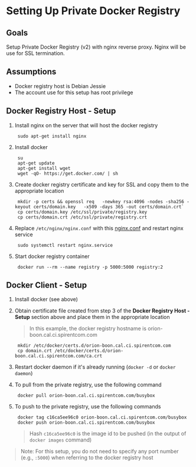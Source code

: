 # Setting Up Private Docker Registry

## Goals
Setup Private Docker Registry (v2) with nginx reverse proxy. Nginx will be use for SSL termination.

## Assumptions
* Docker registry host is Debian Jessie
* The account use for this setup has root privilege

## Docker Registry Host - Setup
1. Install nginx on the server that will host the docker registry

        sudo apt-get install nginx

2. Install docker

        su
        apt-get update
        apt-get install wget
        wget -qO- https://get.docker.com/ | sh


3. Create docker registry certificate and key for SSL and copy them to the appropriate location
  
        mkdir -p certs && openssl req   -newkey rsa:4096 -nodes -sha256 -keyout certs/domain.key   -x509 -days 365 -out certs/domain.crt`
        cp certs/domain.key /etc/ssl/private/registry.key
        cp certs/domain.crt /etc/ssl/private/registry.crt
  
4. Replace `/etc/nginx/nginx.conf` with this [nginx.conf](https://github.com/songkamongkol/doc/blob/master/nginx.conf) and restart nginx service

        sudo systemctl restart nginx.service
        
5. Start docker registry container 

        docker run --rm --name registry -p 5000:5000 registry:2

## Docker Client - Setup
1. Install docker (see above)
2. Obtain certificate file created from step 3 of the **Docker Registry Host - Setup** section above and place them in the appropriate location
    >In this example, the docker registry hostname is orion-boon.cal.ci.spirentcom.com
        
        mkdir /etc/docker/certs.d/orion-boon.cal.ci.spirentcom.com
        cp domain.crt /etc/docker/certs.d/orion-boon.cal.ci.spirentcom.com/ca.crt

3. Restart docker daemon if it's already running (`docker -d` or `docker daemon`)
4. To pull from the private registry, use the following command
       
        docker pull orion-boon.cal.ci.spirentcom.com/busybox

5. To push to the private registry, use the following commands

        docker tag c16ca5ee96c0 orion-boon.cal.ci.spirentcom.com/busybox 
        docker push orion-boon.cal.ci.spirentcom.com/busybox
        
    > Hash `c16ca5ee96c0` is the image id to be pushed (in the output of `docker images` command)

>Note: For this setup, you do not need to specify any port number (e.g., `:5000`) when referring to the docker registry host


 
